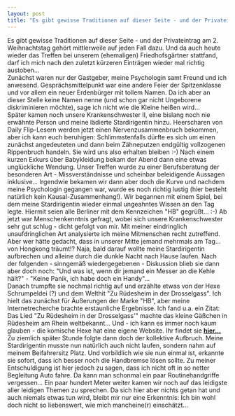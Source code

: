 ```yaml
---
layout: post
title: "Es gibt gewisse Traditionen auf dieser Seite - und der Privateintrag am 2."
---
```


Es gibt gewisse Traditionen auf dieser Seite - und der Privateintrag am 2. Weihnachtstag gehört mittlerweile auf jeden Fall dazu. Und da auch heute wieder das Treffen bei unserem (ehemaligen) Friedhofsgärtner stattfand, darf ich mich nach den zuletzt kürzeren Einträgen wieder mal richtig austoben...  
Zunächst waren nur der Gastgeber, meine Psychologin samt Freund und ich anwesend. Gesprächsmittelpunkt war eine andere Feier der Spitzenklasse und vor allem ein neuer Erdenbürger mit tollem Namen. Da ich aber an dieser Stelle keine Namen nenne (und schon gar nicht Ungeborene diskriminieren möchte), sage ich nicht wie die Kleine heißen wird...  
Später kamen noch unsere Krankenschwester II, eine bislang noch nie erwähnte Person und meine lädierte Stardirigentin hinzu. Heerscharen von Daily Flip-Lesern werden jetzt einen Nervenzusammenbruch bekommen, aber ich kann euch beruhigen: Schlimmstenfalls dürfte es sich um einen zunächst angedeuteten und dann beim Zähneputzen endgültig vollzogenen Rippenbruch handeln. Sie wird uns also erhalten bleiben :-) Nach einem kurzen Exkurs über Babykleidung bekam der Abend dann eine etwas unglückliche Wendung. Unser Treffen wurde zu einer Berufsberatung der besonderen Art - Missverständnisse und scheinbar beleidigende Aussagen inklusive... Irgendwie bekamen wir dann aber doch die Kurve und nachdem meine Psychologin gegangen war, wurde es noch richtig lustig (hier besteht natürlich kein Kausal-Zusammenhang!). Wir begannen mit einem Spiel, bei dem meine Stardirigentin wieder einmal ungeahntes Wissen an den Tag legte. Hiermit seien alle Berliner mit dem Kennzeichen "HB" gegrüßt... :-) Ab jetzt war Menschenkenntnis gefragt, wobei sich unsere Krankenschwester sehr gut schlug - dicht gefolgt von mir. Mit meiner eindringlich unaufdringlichen Art analysierte ich meine Mitmenschen recht zutreffend. Aber wer hätte gedacht, dass in unserer Mitte jemand mehrmals am Tag... von Hongkong träumt!? Naja, bald darauf wollte meine Stardirigentin aufbrechen und alleine durch die dunkle Nacht nach Hause laufen. Nach der folgenden - sinngemäß wiedergegebenen - Diskussion blieb sie dann aber doch noch: "Und was ist, wenn dir jemand ein Messer an die Kehle hält?" - "Keine Panik, ich habe doch ein Handy"...  
Danach trumpfte sie nochmal richtig auf und erzählte etwas von der Hexe Schrumpeldei (?) und dem Welthit "Zu Rüdesheim in der Drosselgass". Ich hielt das zunächst für Äußerungen der Marke "HB", aber meine Internetrecherche brachte erstaunliche Ergebnisse. Ich fand u.a. ein Zitat: Das Lied "Zu Rüdesheim in der Drosselgass'" machte das kleine Gäßchen in Rüdesheim am Rhein weltbekannt... Und - ich kann es immer noch kaum glauben - die komische Hexe hat eine eigene Website. Ihr findet sie [**hier...**](http://www.hexe-schrumpeldei.de/)  
Zu ziemlich später Stunde folgte dann doch der kollektive Aufbruch. Meine Stardirigentin musste nun natürlich auch nicht laufen, sondern nahm auf meinem Beifahrersitz Platz. Und vorbildlich wie sie nun einmal ist, erkannte sie sofort, dass ich besser noch die Handbremse lösen sollte. Zu meiner Entschuldigung ist hier jedoch zu sagen, dass ich nicht oft in so netter Begleitung Auto fahre. Da kann man schonmal ein paar Routinehandgriffe vergessen... Ein paar hundert Meter weiter kamen wir noch auf das leidigste aller leidigen Themen zu sprechen. Da sich hier aber nichts getan hat und auch niemals etwas tun wird, bleibt mir nur eine Erkenntnis: Ich bin wohl doch nicht so liebenswert, wie mich mancheine(r) einschätzt...
